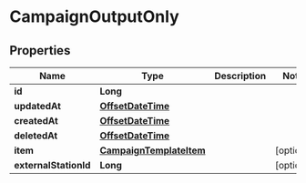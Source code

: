 

# CampaignOutputOnly

## Properties

Name | Type | Description | Notes
------------ | ------------- | ------------- | -------------
**id** | **Long** |  | 
**updatedAt** | [**OffsetDateTime**](OffsetDateTime.md) |  | 
**createdAt** | [**OffsetDateTime**](OffsetDateTime.md) |  | 
**deletedAt** | [**OffsetDateTime**](OffsetDateTime.md) |  | 
**item** | [**CampaignTemplateItem**](CampaignTemplateItem.md) |  |  [optional]
**externalStationId** | **Long** |  |  [optional]



